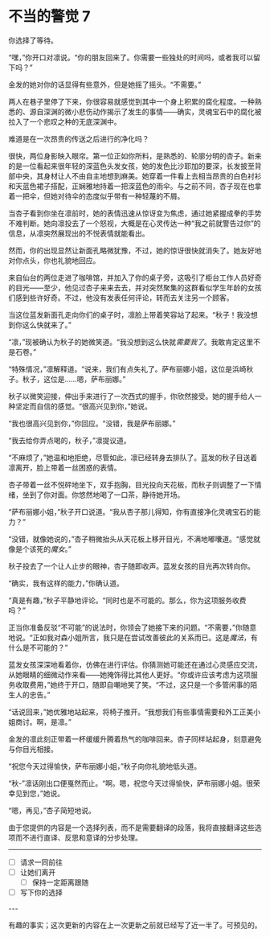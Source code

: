# 不当的警觉 7

你选择了等待。

“嘿，”你开口对凛说。“你的朋友回来了。你需要一些独处的时间吗，或者我可以留下吗？”

金发的她对你的话显得有些意外，但是她摇了摇头。“不需要。”

两人在巷子里停了下来，你很容易就感觉到其中一个身上积累的腐化程度。一种熟悉的、源自深渊的微小悲伤动作揭示了发生的事情——确实，灵魂宝石中的腐化被拉入了一个悲叹之种的无底深渊中。

难道是在一次昂贵的传送之后进行的净化吗？

很快，两位身影映入眼帘。第一位正如你所料，是熟悉的、轮廓分明的杏子。新来的是一位看起来很年轻的深蓝色头发女孩，她的发色比沙耶加的要深，长发披至背部中央，其身材让人不由自主地想到麻美。她穿着一件看上去相当昂贵的白色衬衫和天蓝色裙子搭配，正娴雅地持着一把深蓝色的雨伞。与之前不同，杏子现在也拿着一把伞，但她对待伞的态度似乎带有一种轻蔑的不屑。

当杏子看到你坐在凛前时，她的表情迅速从惊讶变为焦虑，通过她紧握成拳的手势不难判断。她向凛投去了一个怒视，大概是在心灵传达一种“我之前就警告过你”的信息，从凛突然展现出的不悦表情就能看出。

然而，你的出现显然让新面孔略微犹豫，不过，她的惊讶很快就消失了。她友好地对你点头，你也礼貌地回应。

来自仙台的两位走进了咖啡馆，并加入了你的桌子旁，这吸引了柜台工作人员好奇的目光——至少，他见过杏子来来去去，并对突然聚集的这群看似学生年龄的女孩们感到些许好奇。不过，他没有发表任何评论，转而去关注另一个顾客。

当这位蓝发新面孔走向你们的桌子时，凛脸上带着笑容站了起来。“秋子！我没想到你这么快就来了。”

“凛，”现被确认为秋子的她微笑道。“我没想到这么快就*需要我了*。我敢肯定这里不是石卷。”

“特殊情况，”凛解释道。“说来，我们有点失礼了。萨布丽娜小姐，这位是浜崎秋子。秋子，这位是……嗯，萨布丽娜。”

秋子以微笑迎接，伸出手来进行了一次西式的握手，你欣然接受。她的握手给人一种坚定而自信的感觉。“很高兴见到你，”她说。

“我也很高兴见到你，”你回应。“没错，我是萨布丽娜。”

“我去给你弄点喝的，秋子，”凛提议道。

“不麻烦了，”她温和地拒绝，尽管如此，凛已经转身去排队了。蓝发的秋子目送着凛离开，脸上带着一丝困惑的表情。

杏子带着一丝不悦砰地坐下，双手抱胸，目光投向天花板，而秋子则调整了一下情绪，坐到了你对面。你悠然地喝了一口茶，静待她开场。

“萨布丽娜小姐，”秋子开口说道。“我从杏子那儿得知，你有直接净化灵魂宝石的能力？”

“没错，就像她说的，”杏子稍微抬头从天花板上移开目光，不满地嘟囔道。“感觉就像是个该死的*魔女*。”

秋子投去了一个让人止步的眼神，杏子随即收声。蓝发女孩的目光再次转向你。

“确实，我有这样的能力，”你确认道。

“真是有趣，”秋子平静地评论。“同时也是不可能的。那么，你为这项服务收费吗？”

正当你准备反驳“不可能”的说法时，你领会了她接下来的问题。“不需要，”你随意地说。“正如我对森小姐所言，我只是在尝试改善彼此的关系而已。这是*魔法*，有什么是不可能的？”

蓝发女孩深深地看着你，仿佛在进行评估。你猜测她可能还在通过心灵感应交流，从她眼睛的细微动作来看——她掩饰得比其他人更好。“你或许应该考虑为这项服务收取费用，”她终于开口，随即自嘲地笑了笑。“不过，这只是一个多管闲事的陌生人的忠告。”

“话说回来，”她优雅地站起来，将椅子推开。“我想我们有些事情需要和外工正美小姐商讨。啊，是凛。”

金发的凛此刻正带着一杯缓缓升腾着热气的咖啡回来。杏子同样站起身，刻意避免与你目光相接。

“祝您今天过得愉快，萨布丽娜小姐，”秋子向你礼貌地低头道。

“秋-”凛话刚出口便戛然而止。“啊。嗯，祝您今天过得愉快，萨布丽娜小姐。很荣幸见到您，”她说。

“嗯，再见，”杏子简短地说。

由于您提供的内容是一个选择列表，而不是需要翻译的段落，我将直接翻译这些选项而不进行直译、反思和意译的分步处理。

---

- [ ] 请求一同前往
- [ ] 让她们离开
  - [ ] 保持一定距离跟随
- [ ] 写下你的选择

---​

有趣的事实；这次更新的内容在上一次更新之前就已经写了近一半了。可预见的。
